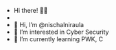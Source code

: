 - Hi there! 👋🤓
- 
- 👋 Hi, I’m @nischalniraula
- 👀 I’m interested in Cyber Security
- 🌱 I’m currently learning PWK, C 

<!---
nischalniraula/nischalniraula is a ✨ special ✨ repository because its `README.md` (this file) appears on your GitHub profile.
You can click the Preview link to take a look at your changes.
--->
